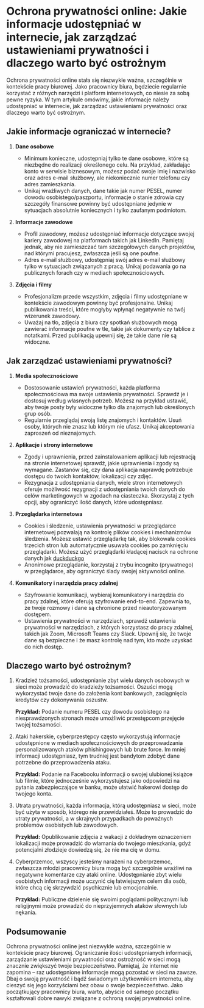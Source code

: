 # Ochrona prywatności online: Jakie informacje udostępniać w internecie, jak zarządzać ustawieniami prywatności i dlaczego warto być ostrożnym

Ochrona prywatności online stała się niezwykle ważna, szczególnie w kontekście pracy biurowej. Jako pracownicy biura, będziecie regularnie korzystać z różnych narzędzi i platform internetowych, co niesie za sobą pewne ryzyka. W tym artykule omówimy, jakie informacje należy udostępniać w internecie, jak zarządzać ustawieniami prywatności oraz dlaczego warto być ostrożnym.

## Jakie informacje ograniczać w internecie?

1. **Dane osobowe**
    - Minimum konieczne, udostępniaj tylko te dane osobowe, które są niezbędne do realizacji określonego celu. Na przykład, zakładając konto w serwisie biznesowym, możesz podać swoje imię i nazwisko oraz adres e-mail służbowy, ale niekoniecznie numer telefonu czy adres zamieszkania.
    - Unikaj wrażliwych danych, dane takie jak numer PESEL, numer dowodu osobistego/paszportu, informacje o stanie zdrowia czy szczegóły finansowe powinny być udostępniane jedynie w sytuacjach absolutnie koniecznych i tylko zaufanym podmiotom.

2. **Informacje zawodowe**
    - Profil zawodowy, możesz udostępniać informacje dotyczące swojej kariery zawodowej na platformach takich jak LinkedIn. Pamiętaj jednak, aby nie zamieszczać tam szczegółowych danych projektów, nad którymi pracujesz, zwłaszcza jeśli są one poufne.
    - Adres e-mail służbowy, udostępniaj swój adres e-mail służbowy tylko w sytuacjach związanych z pracą. Unikaj podawania go na publicznych forach czy w mediach społecznościowych.

3. **Zdjęcia i filmy**
    - Profesjonalizm przede wszystkim, zdjęcia i filmy udostępniane w kontekście zawodowym powinny być profesjonalne. Unikaj publikowania treści, które mogłyby wpłynąć negatywnie na twój wizerunek zawodowy.
    - Uważaj na tło, zdjęcia z biura czy spotkań służbowych mogą zawierać informacje poufne w tle, takie jak dokumenty czy tablice z notatkami. Przed publikacją upewnij się, że takie dane nie są widoczne.

## Jak zarządzać ustawieniami prywatności?

1. **Media społecznościowe**
    - Dostosowanie ustawień prywatności, każda platforma społecznościowa ma swoje ustawienia prywatności. Sprawdź je i dostosuj według własnych potrzeb. Możesz na przykład ustawić, aby twoje posty były widoczne tylko dla znajomych lub określonych grup osób.
    - Regularnie przeglądaj swoją listę znajomych i kontaktów. Usuń osoby, których nie znasz lub którym nie ufasz. Unikaj akceptowania zaproszeń od nieznajomych.

2. **Aplikacje i strony internetowe**
    - Zgody i uprawnienia, przed zainstalowaniem aplikacji lub rejestracją na stronie internetowej sprawdź, jakie uprawnienia i zgody są wymagane. Zastanów się, czy dana aplikacja naprawdę potrzebuje dostępu do twoich kontaktów, lokalizacji czy zdjęć.
    - Rezygnacja z udostępniania danych, wiele stron internetowych oferuje możliwość rezygnacji z udostępniania twoich danych do celów marketingowych w zgodach na ciasteczka. Skorzystaj z tych opcji, aby ograniczyć ilość danych, które udostępniasz.

3. **Przeglądarka internetowa**
    - Cookies i śledzenie, ustawienia prywatności w przeglądarce internetowej pozwalają na kontrolę plików cookies i mechanizmów śledzenia. Możesz ustawić przeglądarkę tak, aby blokowała cookies trzecich stron lub automatycznie usuwała cookies po zamknięciu przeglądarki. Możesz użyć przeglądarki kładącej nacisck na ochrone danych jak [duckduckgo](https://duckduckgo.com/app)
    - Anonimowe przeglądanie, korzystaj z trybu incognito (prywatnego) w przeglądarce, aby ograniczyć ślady swojej aktywności online.

4. **Komunikatory i narzędzia pracy zdalnej**
    - Szyfrowanie komunikacji, wybieraj komunikatory i narzędzia do pracy zdalnej, które oferują szyfrowanie end-to-end. Zapewnia to, że twoje rozmowy i dane są chronione przed nieautoryzowanym dostępem.
    - Ustawienia prywatności w narzędziach, sprawdź ustawienia prywatności w narzędziach, z których korzystasz do pracy zdalnej, takich jak Zoom, Microsoft Teams czy Slack. Upewnij się, że twoje dane są bezpieczne i że masz kontrolę nad tym, kto może uzyskać do nich dostęp.

## Dlaczego warto być ostrożnym?

1. Kradzież tożsamości, udostępnianie zbyt wielu danych osobowych w sieci może prowadzić do kradzieży tożsamości. Oszuści mogą wykorzystać twoje dane do założenia kont bankowych, zaciągnięcia kredytów czy dokonywania oszustw.

    **Przykład:** Podanie numeru PESEL czy dowodu osobistego na niesprawdzonych stronach może umożliwić przestępcom przejęcie twojej tożsamości.

2. Ataki hakerskie, cyberprzestępcy często wykorzystują informacje udostępnione w mediach społecznościowych do przeprowadzania personalizowanych ataków phishingowych lub brute force. Im mniej informacji udostępniasz, tym trudniej jest bandytom zdobyć dane potrzebne do przeprowadzenia ataku.

    **Przykład:** Podanie na Facebooku informacji o swojej ulubionej książce lub filmie, które jednocześnie wykorzystujesz jako odpowiedzi na pytania zabezpieczające w banku, może ułatwić hakerowi dostęp do twojego konta.

3. Utrata prywatności, każda informacja, którą udostępniasz w sieci, może być użyta w sposób, którego nie przewidziałeś. Może to prowadzić do utraty prywatności, a w skrajnych przypadkach do poważnych problemów osobistych lub zawodowych.

    **Przykład:** Opublikowanie zdjęcia z wakacji z dokładnym oznaczeniem lokalizacji może prowadzić do włamania do twojego mieszkania, gdyż potencjalni złodzieje dowiedzą się, że nie ma cię w domu.

4. Cyberprzemoc, wszyscy jesteśmy narażeni na cyberprzemoc, zwłaszcza młodzi pracownicy biura mogą być szczególnie wrażliwi na negatywne komentarze czy ataki online. Udostępnianie zbyt wielu osobistych informacji może uczynić cię łatwiejszym celem dla osób, które chcą cię skrzywdzić psychicznie lub emocjonalnie.

    **Przykład:** Publiczne dzielenie się swoimi poglądami politycznymi lub religijnymi może prowadzić do nieprzyjemnych ataków słownych lub nękania.

## Podsumowanie

Ochrona prywatności online jest niezwykle ważna, szczególnie w kontekście pracy biurowej. Ograniczanie ilości udostępnianych informacji, zarządzanie ustawieniami prywatności oraz ostrożność w sieci mogą znacznie zwiększyć twoje bezpieczeństwo. Pamiętaj, że internet nie zapomina – raz udostępnione informacje mogą pozostać w sieci na zawsze. Dbaj o swoją prywatność i bądź świadomym użytkownikiem internetu, aby cieszyć się jego korzyściami bez obaw o swoje bezpieczeństwo. Jako początkujący pracownicy biura, warto, abyście od samego początku kształtowali dobre nawyki związane z ochroną swojej prywatności online.
